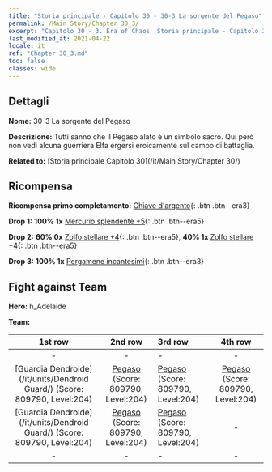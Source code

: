 ```yaml
---
title: "Storia principale - Capitolo 30 - 30-3 La sorgente del Pegaso"
permalink: /Main Story/Chapter 30_3/
excerpt: "Capitolo 30 - 3. Era of Chaos  Storia principale - Capitolo 30_3. 30-3 La sorgente del Pegaso"
last_modified_at: 2021-04-22
locale: it
ref: "Chapter 30_3.md"
toc: false
classes: wide
---
```


## Dettagli

 **Nome:** 30-3 La sorgente del Pegaso

 **Descrizione:** Tutti sanno che il Pegaso alato è un simbolo sacro. Qui però non vedi alcuna guerriera Elfa ergersi eroicamente sul campo di battaglia.

 **Related to:** [Storia principale Capitolo 30](/it/Main Story/Chapter 30/)

## Ricompensa

 **Ricompensa primo completamento:** [Chiave d'argento](/ItemsIT/con_693/){: .btn .btn--era3}

 **Drop 1:** **100% 1x** [Mercurio splendente +5](/ItemsIT/mat_98/){: .btn .btn--era5}

 **Drop 2:** **60% 0x** [Zolfo stellare +4](/ItemsIT/mat_92/){: .btn .btn--era5}, **40% 1x** [Zolfo stellare +4](/ItemsIT/mat_92/){: .btn .btn--era5}

 **Drop 3:** **100% 1x** [Pergamene incantesimi](/ItemsIT/con_694/){: .btn .btn--era3}


## Fight against Team
 **Hero:** h_Adelaide

 **Team:**


  | 1st row | 2nd row | 3rd row | 4th row |
  |:----:|:----:|:----|:----:|
  | - | - | - | - |
  | [Guardia Dendroide](/it/units/Dendroid Guard/) (Score: 809790, Level:204)  | [Pegaso](/it/units/Pegasus/) (Score: 809790, Level:204)  | [Pegaso](/it/units/Pegasus/) (Score: 809790, Level:204)  | [Pegaso](/it/units/Pegasus/) (Score: 809790, Level:204)  |
  | [Guardia Dendroide](/it/units/Dendroid Guard/) (Score: 809790, Level:204)  | [Pegaso](/it/units/Pegasus/) (Score: 809790, Level:204)  | [Pegaso](/it/units/Pegasus/) (Score: 809790, Level:204)  | - |
  | - | - | - | - |


